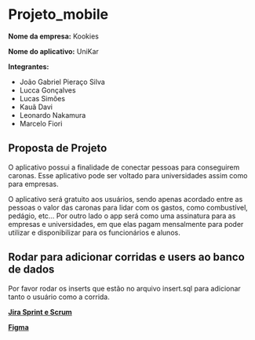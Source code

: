 # Projeto_mobile

**Nome da empresa:** Kookies

**Nome do aplicativo:** UniKar


**Integrantes:**
- João Gabriel Pieraço Silva
- Lucca Gonçalves
- Lucas Simões
- Kauã Davi
- Leonardo Nakamura
- Marcelo Fiori



## Proposta de Projeto

O aplicativo possui a finalidade de conectar pessoas para conseguirem caronas. Esse aplicativo pode ser voltado para universidades assim como para empresas.

O aplicativo será gratuito aos usuários, sendo apenas acordado entre as pessoas o valor das caronas para lidar com os gastos, como combustível, pedágio, etc… Por outro lado o app será como uma assinatura para as empresas e universidades, em que elas pagam mensalmente para poder utilizar e disponibilizar para os funcionários e alunos.

## Rodar para adicionar corridas e users ao banco de dados

Por favor rodar os inserts que estão no arquivo insert.sql para adicionar tanto o usuário como a corrida. 


[**Jira Sprint e Scrum**](https://learningcode75.atlassian.net/jira/software/projects/SCRUM/boards/1/timeline?cloudId=5792cbcf-a254-4977-88ff-66f40fa57566)

[**Figma**](https://www.figma.com/design/14dpdfQ3Dwhp1j9VdXpljW/Instacar?node-id=0-1&p=f&t=qK1dvpwisGbqBNlc-0)
